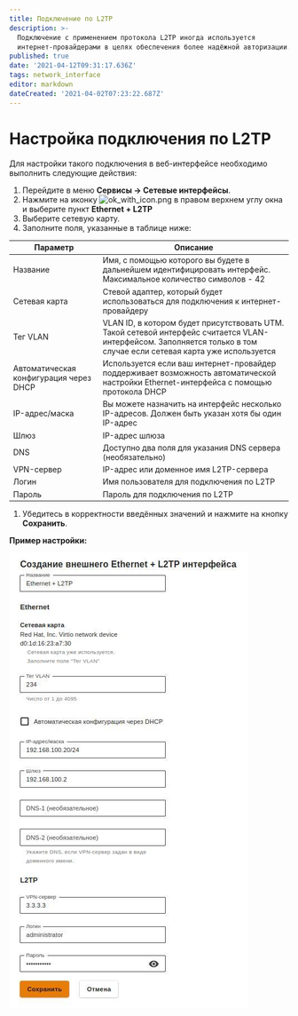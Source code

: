 ```yaml
---
title: Подключение по L2TP
description: >-
  Подключение с применением протокола L2TP иногда используется
  интернет-провайдерами в целях обеспечения более надёжной авторизации.
published: true
date: '2021-04-12T09:31:17.636Z'
tags: network_interface
editor: markdown
dateCreated: '2021-04-02T07:23:22.687Z'
---
```


# Настройка подключения по L2TP

Для настройки такого подключения в веб-интерфейсе необходимо выполнить следующие действия:

1. Перейдите в меню **Сервисы -> Сетевые интерфейсы**.&#x20;
2. Нажмите на иконку ![ok\_with\_icon.png](<../../.gitbook/assets/ok\_with\_icon (3) (3) (3) (6) (6) (5) (4) (1).png>) в правом верхнем углу окна и выберите пункт **Ethernet + L2TP**&#x20;
3. Выберите сетевую карту.&#x20;
4. Заполните поля, указанные в таблице ниже:

| Параметр                               | Описание                                                                                                                                                             |
| -------------------------------------- | -------------------------------------------------------------------------------------------------------------------------------------------------------------------- |
| Название                               | Имя, с помощью которого вы будете в дальнейшем идентифицировать интерфейс. Максимальное количество символов - 42                                                     |
| Сетевая карта                          | Стевой адаптер, который будет использоваться для подключения к интернет-провайдеру                                                                                   |
| Тег VLAN                               | VLAN ID, в котором будет присутствовать UTM. Такой сетевой интерфейс считается VLAN-интерфейсом. Заполняется только в том случае если сетевая карта уже используется |
| Автоматическая конфигурация через DHCP | Используется если ваш интернет-провайдер поддерживает возможность автоматической настройки Ethernet-интерфейса с помощью протокола DHCP                              |
| IP-адрес/маска                         | Вы можете назначить на интерфейс несколько IP-адресов. Должен быть указан хотя бы один IP-адрес                                                                      |
| Шлюз                                   | IP-адрес шлюза                                                                                                                                                       |
| DNS                                    | Доступно два поля для указания DNS сервера (необязательно)                                                                                                           |
| VPN-сервер                             | IP-адрес или доменное имя L2TP-сервера                                                                                                                               |
| Логин                                  | Имя пользователя для подключения по L2TP                                                                                                                             |
| Пароль                                 | Пароль для подключения по L2TP                                                                                                                                       |

1. Убедитесь в корректности введённых значений и нажмите на кнопку **Сохранить**.

**Пример настройки:**

![](../../.gitbook/assets/ethernet+l2tp.jpg)
